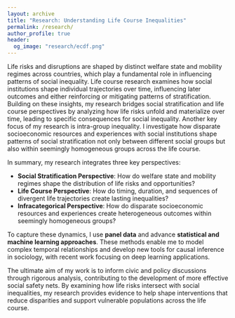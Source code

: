 ```yaml
---
layout: archive
title: "Research: Understanding Life Course Inequalities"
permalink: /research/
author_profile: true
header:
  og_image: "research/ecdf.png"
---
```


Life risks and disruptions are shaped by distinct welfare state and mobility regimes across countries, which play a fundamental role in influencing patterns of social inequality. Life course research examines how social institutions shape individual trajectories over time, influencing later outcomes and either reinforcing or mitigating patterns of stratification. Building on these insights, my research bridges social stratification and life course perspectives by analyzing how life risks unfold and materialize over time, leading to specific consequences for social inequality. Another key focus of my research is intra-group inequality. I investigate how disparate socioeconomic resources and experiences with social institutions shape patterns of social stratification not only between different social groups but also within seemingly homogeneous groups across the life course. 

In summary, my research integrates three key perspectives:

* **Social Stratification Perspective**: How do welfare state and mobility regimes shape the distribution of life risks and opportunities?
* **Life Course Perspective**: How do timing, duration, and sequences of divergent life trajectories create lasting inequalities?
* **Infracategorical Perspective**: How do disparate socioeconomic resources and experiences create heterogeneous outcomes within seemingly homogeneous groups?

To capture these dynamics, I use **panel data** and advance **statistical and machine learning approaches**. These methods enable me to model complex temporal relationships and develop new tools for causal inference in sociology, with recent work focusing on deep learning applications.

The ultimate aim of my work is to inform civic and policy discussions through rigorous analysis, contributing to the development of more effective social safety nets. By examining how life risks intersect with social inequalities, my research provides evidence to help shape interventions that reduce disparities and support vulnerable populations across the life course.









